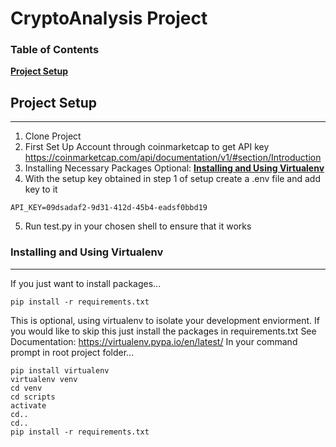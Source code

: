 # CryptoAnalysis Project

### Table of Contents
**[Project Setup](#project-setup)**<br>


## Project Setup
----------------
1. Clone Project
2. First Set Up Account through coinmarketcap to get API key https://coinmarketcap.com/api/documentation/v1/#section/Introduction
3. Installing Necessary Packages 
Optional: **[Installing and Using Virtualenv](#installing-and-using-virtualenv)**
4. With the setup key obtained in step 1 of setup create a .env file and add key to it
```
API_KEY=09dsadaf2-9d31-412d-45b4-eadsf0bbd19
```
5. Run test.py in your chosen shell to ensure that it works








### Installing and Using Virtualenv
-----------------------------------
If you just want to install packages...
```
pip install -r requirements.txt
```
This is optional, using virtualenv to isolate your development enviorment.
If you would like to skip this just install the packages in requirements.txt
See Documentation: https://virtualenv.pypa.io/en/latest/
In your command prompt in root project folder...
```
pip install virtualenv
virtualenv venv
cd venv
cd scripts
activate
cd..
cd..
pip install -r requirements.txt
```
